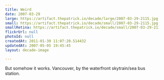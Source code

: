 ```yaml
---
title: Weird
date: 2007-03-29
large: https://artifact.thepatrick.io/decade/large/2007-03-29-2115.jpg
small: https://artifact.thepatrick.io/decade/small/2007-03-29-2115.jpg
smallRetina: https://artifact.thepatrick.io/decade/small/2007-03-29-2115@2x.jpg
flickrUrl: null
photoId: null
createdAt: 2011-01-30 11:07:20.514432
updatedAt: 2007-05-05 19:45:45
layout: decade-image

---
```

But somehow it works. Vancouver, by the waterfront skytrain/sea bus station.
